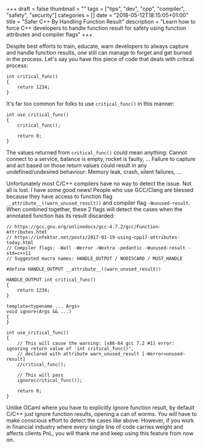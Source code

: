 +++
draft = false
thumbnail = ""
tags = ["tips", "dev", "cpp", "compiler", "safety", "security"]
categories = []
date = "2018-05-12T18:15:05+01:00"
title = "Safer C++ By Handling Function Result"
description = "Learn how to force C++ developers to handle function result for safety using function attributes and compiler flags"
+++

Despite best efforts to train, educate, warn developers to always capture and handle function results, one still can manage to forget and get burned in the process. Let's say you have this piece of code that deals with critical process:

```
int critical_func()
{
    return 1234;
}
```

It's far too common for folks to use `critical_func()` in this manner:

```
int use_critical_func()
{
    critical_func();

    return 0;
}
```

The values returned from `critical_func()` could mean anything: Cannot connect to a service, balance is empty, rocket is faulty, ... Failure to capture and act based on those return values could result in any undefined/undesired behaviour: Memory leak, crash, silent failures, ...

Unfortunately most C/C++ compilers have no way to detect the issue. Not all is lost. I have some good news! People who use GCC/Clang are blessed because they have access to function flag `__attribute__((warn_unused_result))` and compiler flag `-Wunused-result`. When combined together, these 2 flags will detect the cases when the annotated function has its result discarded:

```
// https://gcc.gnu.org/onlinedocs/gcc-4.7.2/gcc/Function-Attributes.html
// https://infektor.net/posts/2017-01-19-using-cpp17-attributes-today.html
// Compiler flags: -Wall -Werror -Wextra -pedantic -Wunused-result -std=c++11
// Suggested macro names: HANDLE_OUTPUT / NODISCARD / MUST_HANDLE

#define HANDLE_OUTPUT __attribute__((warn_unused_result))

HANDLE_OUTPUT int critical_func()
{
    return 1234;
}

template<typename ... Args>
void ignore(Args && ...)
{
}

int use_critical_func()
{
    // This will cause the warning: [x86-64 gcc 7.2 #1] error: ignoring return value of 'int critical_func()',
    // declared with attribute warn_unused_result [-Werror=unused-result]
    //critical_func();

    // This will pass
    ignore(critical_func());

    return 0;
}
```

Unlike OCaml where you have to explicitly ignore function result, by default C/C++ just ignore function results, opening a can of worms. You will have to make conscious effort to detect the cases like above. However, if you work in financial industry where every single line of code carries weight and affects clients PnL, you will thank me and keep using this feature from now on.
